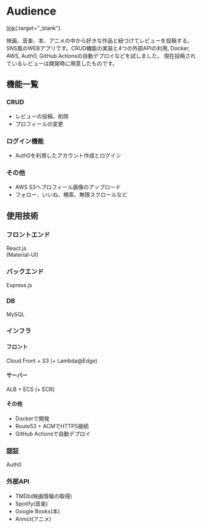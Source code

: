 # Audience
[link](https://www.audience.cf){:target="_blank"}

映画、音楽、本、アニメの中から好きな作品と紐づけてレビューを投稿する、SNS風のWEBアプリです。CRUD機能の実装と4つの外部APIの利用, Docker, AWS, Auth0, GitHub Actionsの自動デプロイなどを試しました。
現在投稿されているレビューは開発時に用意したものです。
## 機能一覧
### CRUD
- レビューの投稿、削除
- プロフィールの変更
### ログイン機能
- Auth0を利用したアカウント作成とログイン
### その他
- AWS S3へプロフィール画像のアップロード
- フォロー、いいね、検索、無限スクロールなど
## 使用技術
### フロントエンド
React.js  
(Material-UI)
### バックエンド
Express.js
### DB
MySQL
### インフラ
#### フロント  
  Cloud Front + S3 (+ Lambda@Edge)
#### サーバー  
  ALB + ECS (+ ECR)
#### その他
- Dockerで開発
- Route53 + ACMでHTTPS接続  
- GitHub Actionsで自動デプロイ
### 認証
Auth0
### 外部API
- TMDb(映画情報の取得)
- Spotify(音楽)
- Google Books(本)
- Annict(アニメ)